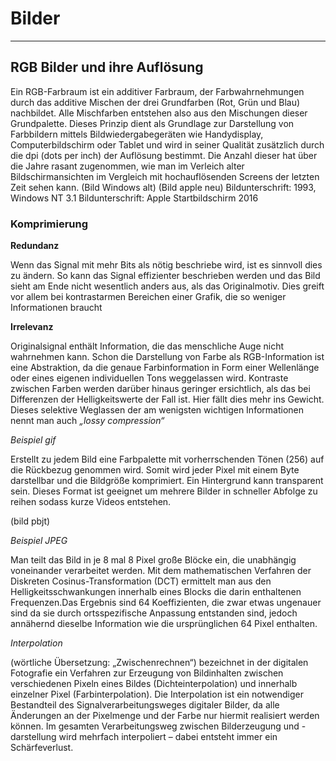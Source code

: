 # Bilder 
***
## RGB Bilder und ihre Auflösung 
Ein RGB-Farbraum ist ein additiver Farbraum, der Farbwahrnehmungen durch das additive Mischen 
der drei Grundfarben (Rot, Grün und Blau) nachbildet. Alle Mischfarben entstehen also aus den Mischungen dieser Grundpalette. 
Dieses Prinzip dient als Grundlage zur Darstellung von Farbbildern mittels Bildwiedergabegeräten wie Handydisplay, Computerbildschirm oder Tablet und wird in seiner Qualität zusätzlich durch die dpi (dots per inch) der Auflösung bestimmt.
Die Anzahl dieser hat über die Jahre rasant zugenommen, wie man im Verleich alter Bildschirmansichten im Vergleich mit hochauflösenden Screens der letzten Zeit sehen kann. 
(Bild Windows alt)                      (Bild apple neu)
Bildunterschrift: 1993, Windows NT 3.1   Bildunterschrift: Apple Startbildschirm 2016

### Komprimierung

**Redundanz**


 Wenn das Signal mit mehr Bits als nötig beschriebe wird, ist es sinnvoll dies zu ändern.
 So kann das Signal effizienter beschrieben werden und das Bild sieht am Ende nicht wesentlich anders aus, als das   Originalmotiv.
Dies greift vor allem bei kontrastarmen Bereichen einer Grafik, die so weniger Informationen braucht

**Irrelevanz**


Originalsignal enthält Information, die das menschliche Auge nicht wahrnehmen kann.
Schon die Darstellung von Farbe als RGB-Information ist eine Abstraktion, da die
genaue Farbinformation in Form einer Wellenlänge oder eines eigenen individuellen Tons weggelassen wird.
Kontraste zwischen Farben werden darüber hinaus geringer ersichtlich, als das bei Differenzen der Helligkeitswerte der Fall ist. Hier fällt dies mehr ins Gewicht.
Dieses selektive Weglassen der am wenigsten wichtigen Informationen nennt man auch *„lossy compression“*

*Beispiel gif*

Erstellt zu jedem Bild eine Farbpalette mit vorherrschenden Tönen (256) auf die Rückbezug genommen wird. Somit wird jeder Pixel mit einem Byte darstellbar und die Bildgröße komprimiert. Ein Hintergrund kann transparent sein.
Dieses Format ist geeignet um mehrere Bilder in schneller Abfolge zu reihen sodass kurze Videos entstehen.

(bild pbjt) 


*Beispiel JPEG*

Man teilt das Bild in je 8 mal 8 Pixel große Blöcke ein, die unabhängig voneinander verarbeitet werden. Mit dem mathematischen Verfahren der Diskreten Cosinus-Transformation (DCT) ermittelt man aus den Helligkeitsschwankungen innerhalb eines Blocks die darin enthaltenen Frequenzen.Das Ergebnis sind 64 Koeffizienten, die zwar etwas ungenauer sind da sie durch ortsspezifische Anpassung entstanden sind, jedoch annähernd dieselbe Information wie die ursprünglichen 64 Pixel enthalten.

*Interpolation*

(wörtliche Übersetzung: „Zwischenrechnen“) bezeichnet in der digitalen Fotografie ein Verfahren zur Erzeugung von Bildinhalten zwischen verschiedenen Pixeln eines Bildes (Dichteinterpolation)
und innerhalb einzelner Pixel (Farbinterpolation).
Die Interpolation ist ein notwendiger Bestandteil des Signalverarbeitungsweges digitaler Bilder, da alle Änderungen an der Pixelmenge und der Farbe nur hiermit realisiert werden können. Im gesamten Verarbeitungsweg zwischen Bilderzeugung und -darstellung wird mehrfach interpoliert – dabei entsteht immer ein Schärfeverlust.








